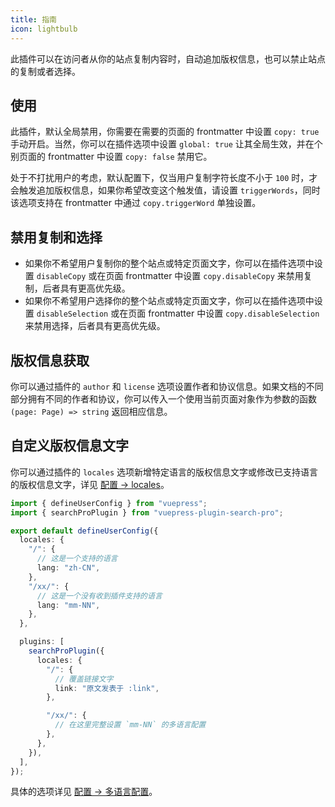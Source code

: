 ```yaml
---
title: 指南
icon: lightbulb
---
```


此插件可以在访问者从你的站点复制内容时，自动追加版权信息，也可以禁止站点的复制或者选择。

<!-- more -->

## 使用

此插件，默认全局禁用，你需要在需要的页面的 frontmatter 中设置 `copy: true` 手动开启。当然，你可以在插件选项中设置 `global: true` 让其全局生效，并在个别页面的 frontmatter 中设置 `copy: false` 禁用它。

处于不打扰用户的考虑，默认配置下，仅当用户复制字符长度不小于 `100` 时，才会触发追加版权信息，如果你希望改变这个触发值，请设置 `triggerWords`，同时该选项支持在 frontmatter 中通过 `copy.triggerWord` 单独设置。

## 禁用复制和选择

- 如果你不希望用户复制你的整个站点或特定页面文字，你可以在插件选项中设置 `disableCopy` 或在页面 frontmatter 中设置 `copy.disableCopy` 来禁用复制，后者具有更高优先级。
- 如果你不希望用户选择你的整个站点或特定页面文字，你可以在插件选项中设置 `disableSelection` 或在页面 frontmatter 中设置 `copy.disableSelection` 来禁用选择，后者具有更高优先级。

## 版权信息获取

你可以通过插件的 `author` 和 `license` 选项设置作者和协议信息。如果文档的不同部分拥有不同的作者和协议，你可以传入一个使用当前页面对象作为参数的函数 `(page: Page) => string` 返回相应信息。

## 自定义版权信息文字

你可以通过插件的 `locales` 选项新增特定语言的版权信息文字或修改已支持语言的版权信息文字，详见 [配置 → locales](config.md#locales)。

```ts
import { defineUserConfig } from "vuepress";
import { searchProPlugin } from "vuepress-plugin-search-pro";

export default defineUserConfig({
  locales: {
    "/": {
      // 这是一个支持的语言
      lang: "zh-CN",
    },
    "/xx/": {
      // 这是一个没有收到插件支持的语言
      lang: "mm-NN",
    },
  },

  plugins: [
    searchProPlugin({
      locales: {
        "/": {
          // 覆盖链接文字
          link: "原文发表于 :link",
        },

        "/xx/": {
          // 在这里完整设置 `mm-NN` 的多语言配置
        },
      },
    }),
  ],
});
```

具体的选项详见 [配置 → 多语言配置](./config.md#locales)。
